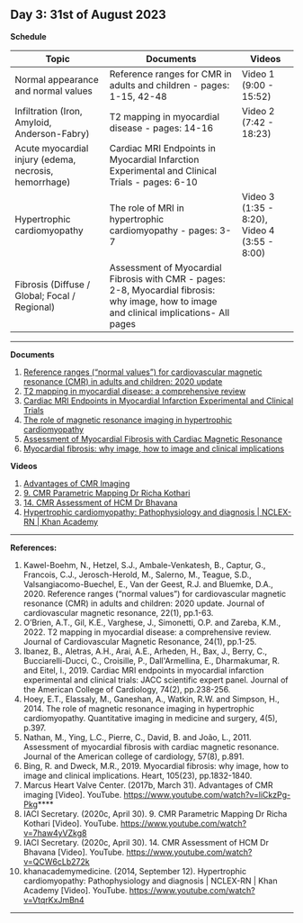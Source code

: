 **Day 3: 31st of August 2023**
-------------------

**Schedule**

|     Topic     |   Documents    |    Videos    |
| ------------- | ------------- | ------------- | 
| Normal appearance and normal values  | Reference ranges  for CMR in adults and children - pages: 1-15,  42-48| Video 1 (9:00 - 15:52)|
|  Infiltration (Iron, Amyloid, Anderson-Fabry) | T2 mapping in myocardial disease - pages: 14-16  |  Video 2 (7:42 - 18:23) |
|  Acute myocardial injury (edema, necrosis, hemorrhage)  |  Cardiac MRI Endpoints in Myocardial Infarction Experimental and Clinical Trials - pages: 6-10 | |
|  Hypertrophic cardiomyopathy |  The role of MRI in hypertrophic cardiomyopathy - pages: 3-7 | Video 3 (1:35 - 8:20), Video 4 (3:55 - 8:00) |
| Fibrosis (Diffuse / Global; Focal / Regional)  |  Assessment of Myocardial Fibrosis with CMR - pages: 2-8, Myocardial fibrosis: why image, how to image and clinical implications- All pages |  |

----------------------------
**Documents**
1. [Reference ranges (“normal values”) for cardiovascular magnetic resonance (CMR) in adults and children: 2020 update](https://jcmr-online.biomedcentral.com/articles/10.1186/s12968-020-00683-3)
2. [T2 mapping in myocardial disease: a comprehensive review](https://jcmr-online.biomedcentral.com/articles/10.1186/s12968-022-00866-0)
3. [Cardiac MRI Endpoints in Myocardial Infarction Experimental and Clinical Trials](https://www.ncbi.nlm.nih.gov/pmc/articles/PMC7363031/pdf/nihms-1594192.pdf)
4. [The role of magnetic resonance imaging in hypertrophic cardiomyopathy](https://qims.amegroups.org/article/view/4774/pdf)
5. [Assessment of Myocardial Fibrosis with Cardiac Magnetic Resonance](https://www.ncbi.nlm.nih.gov/pmc/articles/PMC3081658/pdf/nihms271356.pdf)
6. [Myocardial fibrosis: why image, how to image and clinical implications](https://heart.bmj.com/content/heartjnl/105/23/1832.full.pdf)


**Videos** 
1. [Advantages of CMR Imaging](https://www.youtube.com/watch?v=liCkzPg-Pkg)
2. [9. CMR Parametric Mapping Dr Richa Kothari](https://youtube.com/watch?v=7haw4yVZkg8&list=PLuaYT8-rtl8tUssoJMnRISB7Zeix0f6_q&index=11)
3. [14. CMR Assessment of HCM Dr Bhavana](https://www.youtube.com/watch?v=QCW6cLb272k&list=PLuaYT8-rtl8tUssoJMnRISB7Zeix0f6_q&index=16)
4. [Hypertrophic cardiomyopathy: Pathophysiology and diagnosis | NCLEX-RN | Khan Academy](https://www.youtube.com/watch?v=VtqrKxJmBn4)
   
 

----------------------------
**References:**
1. Kawel-Boehm, N., Hetzel, S.J., Ambale-Venkatesh, B., Captur, G., Francois, C.J., Jerosch-Herold, M., Salerno, M., Teague, S.D., Valsangiacomo-Buechel, E., Van der Geest, R.J. and Bluemke, D.A., 2020. Reference ranges (“normal values”) for cardiovascular magnetic resonance (CMR) in adults and children: 2020 update. Journal of cardiovascular magnetic resonance, 22(1), pp.1-63.
2. O’Brien, A.T., Gil, K.E., Varghese, J., Simonetti, O.P. and Zareba, K.M., 2022. T2 mapping in myocardial disease: a comprehensive review. Journal of Cardiovascular Magnetic Resonance, 24(1), pp.1-25.
3. Ibanez, B., Aletras, A.H., Arai, A.E., Arheden, H., Bax, J., Berry, C., Bucciarelli-Ducci, C., Croisille, P., Dall'Armellina, E., Dharmakumar, R. and Eitel, I., 2019. Cardiac MRI endpoints in myocardial infarction experimental and clinical trials: JACC scientific expert panel. Journal of the American College of Cardiology, 74(2), pp.238-256.
4. Hoey, E.T., Elassaly, M., Ganeshan, A., Watkin, R.W. and Simpson, H., 2014. The role of magnetic resonance imaging in hypertrophic cardiomyopathy. Quantitative imaging in medicine and surgery, 4(5), p.397.
5. Nathan, M., Ying, L.C., Pierre, C., David, B. and João, L., 2011. Assessment of myocardial fibrosis with cardiac magnetic resonance. Journal of the American college of cardiology, 57(8), p.891.
6. Bing, R. and Dweck, M.R., 2019. Myocardial fibrosis: why image, how to image and clinical implications. Heart, 105(23), pp.1832-1840.
7. Marcus Heart Valve Center. (2017b, March 31). Advantages of CMR imaging [Video]. YouTube. https://www.youtube.com/watch?v=liCkzPg-Pkg****
8. IACI Secretary. (2020c, April 30). 9. CMR Parametric Mapping Dr Richa Kothari [Video]. YouTube. https://www.youtube.com/watch?v=7haw4yVZkg8
9. IACI Secretary. (2020c, April 30). 14. CMR Assessment of HCM Dr Bhavana [Video]. YouTube. https://www.youtube.com/watch?v=QCW6cLb272k
10. khanacademymedicine. (2014, September 12). Hypertrophic cardiomyopathy: Pathophysiology and diagnosis | NCLEX-RN | Khan Academy [Video]. YouTube. https://www.youtube.com/watch?v=VtqrKxJmBn4



----------------------------
